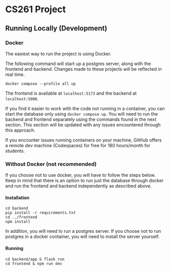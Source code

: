 # CS261 Project

## Running Locally (Development)

### Docker

The easiest way to run the project is using Docker. 

The following command will start up a postgres server, along with the frontend and backend. Changes made to these projects will be reflected in real time.
```
docker compose --profile all up
```
The frontend is available at `localhost:5173` and the backend at `localhost:5000`.

If you find it easier to work with the code not running in a container, you can start the database only using `docker compose up`. You will need to run the backend and frontend separately using the commands found in the next section. This section will be updated with any issues encountered through this approach.

If you encounter issues running containers on your machine, GitHub offers a remote dev machine (Codespaces) for free for 180 hours/month for students. 


### Without Docker (not recommended)
If you choose not to use docker, you will have to follow the steps below. Keep in mind that there is an option to run just the database through docker and run the frontend and backend independently as described above.
#### Installation
```
cd backend
pip install -r requirements.txt
cd ../frontend
npm install
```
In addition, you will need to run a postgres server. If you choose not to run postgres in a docker container, you will need to install the server yourself.
#### Running
```
cd backend/app & flask run
cd frontend & npm run dev
```